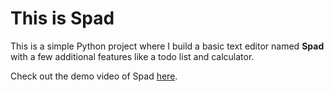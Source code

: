 # This is Spad

This is a simple Python project where I build a basic text editor named **Spad** with a few additional features like a todo list and calculator.

Check out the demo video of Spad [here](https://www.youtube.com/watch?v=uCH11M75p8w).